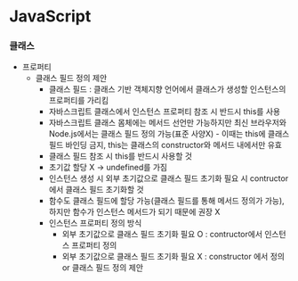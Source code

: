 # JavaScript
### 클래스
* 프로퍼티
  * 클래스 필드 정의 제안
    * 클래스 필드 : 클래스 기반 객체지향 언어에서 클래스가 생성할 인스턴스의 프로퍼티를 가리킴
    * 자바스크립트 클래스에서 인스턴스 프로퍼티 참조 시 반드시 this를 사용
    * 자바스크립트 클래스 몸체에는 메서드 선언만 가능하지만 최신 브라우저와 Node.js에서는 클래스 필드 정의 가능(표준 사양X) - 이때는 this에 클래스 필드 바인딩 금지, this는 클래스의 constructor와 메서드 내에서만 유효
    * 클래스 필드 참조 시 this를 반드시 사용할 것
    * 초기값 할당 X → undefined를 가짐
    * 인스턴스 생성 시 외부 초기값으로 클래스 필드 초기화 필요 시 contructor에서 클래스 필드 초기화할 것
    * 함수도 클래스 필드에 할당 가능(클래스 필드를 통해 메서드 정의가 가능), 하지만 함수가 인스턴스 메서드가 되기 때문에 권장 X
    * 인스턴스 프로퍼티 정의 방식
      * 외부 초기값으로 클래스 필드 초기화 필요 O : contructor에서 인스턴스 프로퍼티 정의
      * 외부 초기값으로 클래스 필드 초기화 필요 X : constructor 에서 정의 or 클래스 필드 정의 제안